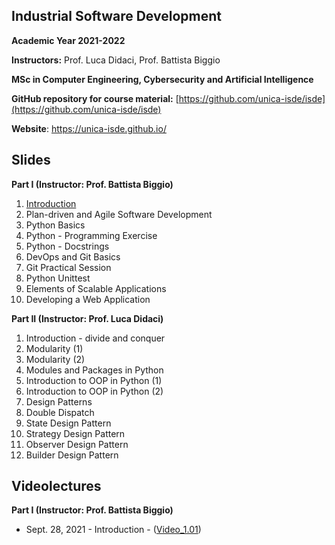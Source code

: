 ## Industrial Software Development
**Academic Year 2021-2022**

**Instructors:** Prof. Luca Didaci, Prof. Battista Biggio

**MSc in Computer Engineering, Cybersecurity and Artificial Intelligence**

**GitHub repository for course material:** [https://github.com/unica-isde/isde](https://github.com/unica-isde/isde)

**Website**: https://unica-isde.github.io/

## Slides
**Part I (Instructor: Prof. Battista Biggio)**

1. [Introduction](https://github.com/unica-isde/isde/blob/master/slides/01-Introduction.pdf) 
2. Plan-driven and Agile Software Development
3. Python Basics
4. Python - Programming Exercise
5. Python - Docstrings
6. DevOps and Git Basics
7. Git Practical Session
9. Python Unittest
10. Elements of Scalable Applications
11. Developing a Web Application

**Part II (Instructor: Prof. Luca Didaci)**

1. Introduction - divide and conquer
2. Modularity (1)
3. Modularity (2)
4. Modules and Packages in Python
5. Introduction to OOP in Python (1)
6. Introduction to OOP in Python (2)
7. Design Patterns
8. Double Dispatch
9. State Design Pattern
10. Strategy Design Pattern
11. Observer Design Pattern
12. Builder Design Pattern

## Videolectures
**Part I (Instructor: Prof. Battista Biggio)**

- Sept. 28, 2021 - Introduction - ([Video\_1.01](https://unicadrsi.sharepoint.com/:v:/r/sites/MagistraleComputerEngineeringCybersecurityandAI1/Documenti%20condivisi/Industrial%20Software%20Development/Recordings/ISDe%20-%2027.9.2021-20210928_113559-Registrazione%20della%20riunione.mp4?csf=1&web=1&e=eGd6If))
